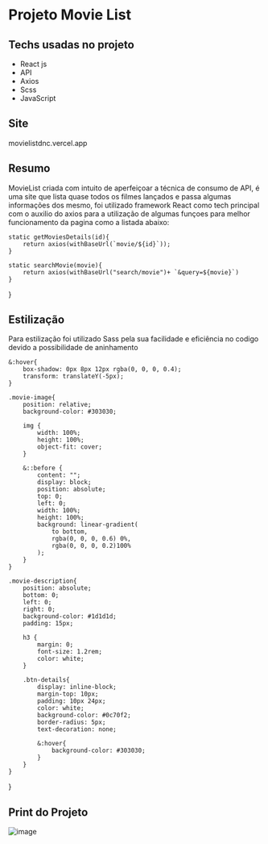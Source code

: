 # Projeto Movie List

## Techs usadas no projeto
- React js
- API
- Axios
- Scss
- JavaScript

## Site
movielistdnc.vercel.app

## Resumo

MovieList criada com intuito de aperfeiçoar a técnica de consumo de API, é uma site que lista quase todos os filmes lançados e passa algumas informações dos mesmo, foi utilizado framework React como tech principal com o auxilio do axios para a utilização de algumas funçoes para melhor funcionamento da pagina como a listada abaixo:

 
    static getMoviesDetails(id){
        return axios(withBaseUrl(`movie/${id}`));
    }

    static searchMovie(movie){
        return axios(withBaseUrl("search/movie")+ `&query=${movie}`)
    }
}   


## Estilização

Para estilização foi utilizado Sass pela sua facilidade e eficiência no codigo devido a possibilidade de aninhamento



    &:hover{
        box-shadow: 0px 8px 12px rgba(0, 0, 0, 0.4);
        transform: translateY(-5px);
    }

    .movie-image{
        position: relative;
        background-color: #303030;

        img {
            width: 100%;
            height: 100%;
            object-fit: cover;
        }

        &::before {
            content: "";
            display: block;
            position: absolute;
            top: 0;
            left: 0;
            width: 100%;
            height: 100%;
            background: linear-gradient(
                to bottom,
                rgba(0, 0, 0, 0.6) 0%,
                rgba(0, 0, 0, 0.2)100%
            );
        }
    }

    .movie-description{
        position: absolute;
        bottom: 0;
        left: 0;
        right: 0;
        background-color: #1d1d1d;
        padding: 15px;

        h3 {
            margin: 0;
            font-size: 1.2rem;
            color: white;
        }

        .btn-details{
            display: inline-block;
            margin-top: 10px;
            padding: 10px 24px;
            color: white;
            background-color: #0c70f2;
            border-radius: 5px;
            text-decoration: none;

            &:hover{
                background-color: #303030;
            }
        }
    }
}

## Print do Projeto

![image](https://github.com/devcarlosrlima/MovieList/assets/136191341/341e5e98-f1f2-4660-8dca-1f70575f998e)

